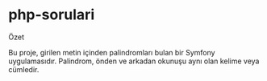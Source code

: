 # php-sorulari
Özet

Bu proje, girilen metin içinden palindromları bulan bir Symfony uygulamasıdır. Palindrom, önden ve arkadan okunuşu aynı olan kelime veya cümledir.
